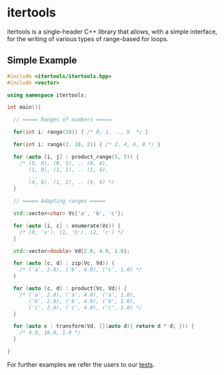# itertools

itertools is a single-header C++ library that allows, with a simple interface, for the writing of 
various types of range-based for loops.

## Simple Example

```c++
#include <itertools/itertools.hpp>
#include <vector>

using namespace itertools;

int main(){

  // ===== Ranges of numbers =====

  for(int i: range(10)) { /* 0, 1, .., 9  */ }

  for(int i: range(2, 10, 2)) { /* 2, 4, 6, 8 */ }

  for (auto [i, j] : product_range(5, 5)) {
    /* (0, 0), (0, 1), .. (0, 4),
       (1, 0), (1, 2), .. (1, 4),
       ...
       (4, 0), (1, 2), .. (4, 4) */
  }

  // ===== Adapting ranges =====

  std::vector<char> Vc{'a', 'b', 'c'};

  for (auto [i, c] : enumerate(Vc)) {
    /* (0, 'a'), (1, 'b'), (2, 'c') */
  }

  std::vector<double> Vd{2.0, 4.0, 1.0};

  for (auto [c, d] : zip(Vc, Vd)) {
    /* ('a', 2.0), ('b', 4.0), ('c', 1.0) */
  }

  for (auto [c, d] : product(Vc, Vd)) {
    /* ('a', 2.0), ('a', 4.0), ('a', 1.0),
       ('b', 2.0), ('b', 4.0), ('b', 1.0),
       ('c', 2.0), ('c', 4.0), ('c', 1.0) */
  }

  for (auto x : transform(Vd, [](auto d){ return d * d; })) {
    /* 4.0, 16.0, 1.0 */
  }

}
```

For further examples we refer the users to our [tests](https://github.com/TRIQS/itertools/tree/unstable/test/c++).
